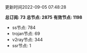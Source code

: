 更新时间2022-09-05 07:48:28

**总订阅: 73**
**总节点: 2875**
**有效节点: 1198**
- ss节点: 784
- trojan节点: 69
- v2ray节点: 344
- ssr节点: 1
